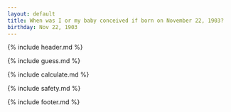 ```yaml
---
layout: default
title: When was I or my baby conceived if born on November 22, 1903?
birthday: Nov 22, 1903
---
```


{% include header.md %}

{% include guess.md %}

{% include calculate.md %}

{% include safety.md %}

{% include footer.md %}



